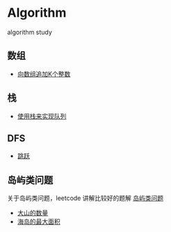 # Algorithm
algorithm study


## 数组
- [向数组追加K个整数](./src/Append_K_Nums/)


## 栈
- [使用栈来实现队列](./src//Stack_Queue/)


## DFS

- [跳跃](./src/Jump/)


## 岛屿类问题

关于岛屿类问题，leetcode 讲解比较好的题解 [岛屿类问题](https://leetcode.cn/problems/number-of-islands/solutions/211211/dao-yu-lei-wen-ti-de-tong-yong-jie-fa-dfs-bian-li-/)

- [大山的数量](./src/Number_Of_Mountains/)
- [海岛的最大面积](./src/Max_Land_Area/)